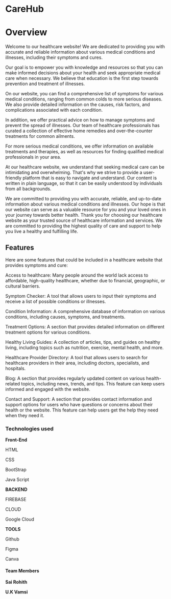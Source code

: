 # CareHub
<h1> Overview</h1>
<p>
Welcome to our healthcare website! We are dedicated to providing you with accurate and reliable information about various medical conditions and illnesses, including their symptoms and cures.

Our goal is to empower you with knowledge and resources so that you can make informed decisions about your health and seek appropriate medical care when necessary. We believe that education is the first step towards prevention and treatment of illnesses.

On our website, you can find a comprehensive list of symptoms for various medical conditions, ranging from common colds to more serious diseases. We also provide detailed information on the causes, risk factors, and complications associated with each condition.

In addition, we offer practical advice on how to manage symptoms and prevent the spread of illnesses. Our team of healthcare professionals has curated a collection of effective home remedies and over-the-counter treatments for common ailments.

For more serious medical conditions, we offer information on available treatments and therapies, as well as resources for finding qualified medical professionals in your area.

At our healthcare website, we understand that seeking medical care can be intimidating and overwhelming. That's why we strive to provide a user-friendly platform that is easy to navigate and understand. Our content is written in plain language, so that it can be easily understood by individuals from all backgrounds.

We are committed to providing you with accurate, reliable, and up-to-date information about various medical conditions and illnesses. Our hope is that our website can serve as a valuable resource for you and your loved ones in your journey towards better health.
Thank you for choosing our healthcare website as your trusted source of healthcare information and services. We are committed to providing the highest quality of care and support to help you live a healthy and fulfilling life.
</p>
<h2>
Features
</h2>
<p>
Here are some features that could be included in a healthcare website that provides symptoms and cure:

Access to healthcare: Many people around the world lack access to affordable, high-quality healthcare, whether due to financial, geographic, or cultural barriers.

Symptom Checker:  A tool that allows users to input their symptoms and receive a list of possible conditions or illnesses. 

Condition Information:  A comprehensive database of information on various conditions, including causes, symptoms, and treatments.

Treatment Options:  A section that provides detailed information on different treatment options for various conditions. 

Healthy Living Guides:  A collection of articles, tips, and guides on healthy living, including topics such as nutrition, exercise, mental health, and more.

Healthcare Provider Directory:  A tool that allows users to search for healthcare providers in their area, including doctors, specialists, and hospitals.

Blog:  A section that provides regularly updated content on various health-related topics, including news, trends, and tips. This feature can keep users informed and engaged with the website.

Contact and Support:  A section that provides contact information and support options for users who have questions or concerns about their health or the website. This feature can help users get the help they need when they need it.
</p>
<h3>Technologies used</h3>
<p>
<b>Front-End</b>

HTML

CSS

BootStrap

Java Script

<b>BACKEND</b>

FIREBASE

CLOUD

Google Cloud

<b>TOOLS</b>

Github

Figma

Canva

</p>
<h4>
<b>Team Members</b>
</h4>
<p>
<b>Sai Rohith</b>

<b>U.K Vamsi</b>
</p>
